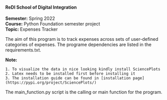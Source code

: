 #### **ReDI School of Digital Integration**
**Semester:** Spring 2022 <br>
**Course:** Python Foundation semester project <br>
**Topic:** Expenses Tracker

The aim of this program is to track expenses across sets of user-defined categories of expenses.
The programe dependencies are listed in the requirements.txt.

**Note:**

    1. To visualize the data in nice looking kindly install SciencePlots
    2. Latex needs to be installed first before installing it
    3. The installation guide can be found in [installation page](https://pypi.org/project/SciencePlots/)

The main_function.py script is the calling or main function for the program.